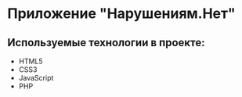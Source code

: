# Приложение "Нарушениям.Нет"

## Используемые технологии в проекте:
- HTML5
- CSS3
- JavaScript
- PHP

